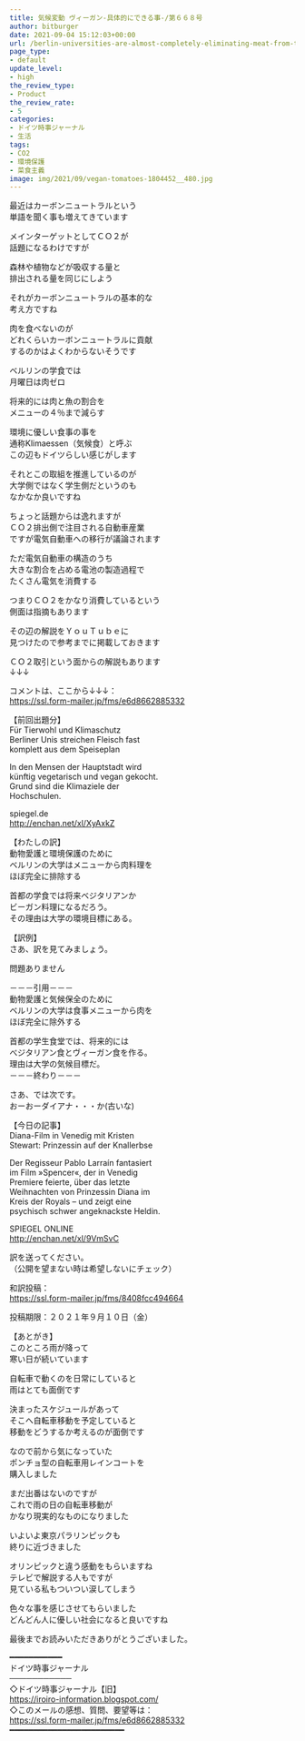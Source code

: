 ```yaml
---
title: 気候変動 ヴィーガン-具体的にできる事-/第６６８号
author: bitburger
date: 2021-09-04 15:12:03+00:00
url: /berlin-universities-are-almost-completely-eliminating-meat-from-the-menu/
page_type:
- default
update_level:
- high
the_review_type:
- Product
the_review_rate:
- 5
categories:
- ドイツ時事ジャーナル
- 生活
tags:
- CO2
- 環境保護
- 菜食主義
image: img/2021/09/vegan-tomatoes-1804452__480.jpg
---
```

最近はカーボンニュートラルという  
単語を聞く事も増えてきています

メインターゲットとしてＣＯ２が  
話題になるわけですが

森林や植物などが吸収する量と  
排出される量を同じにしよう

それがカーボンニュートラルの基本的な  
考え方ですね

肉を食べないのが  
どれくらいカーボンニュートラルに貢献  
するのかはよくわからないそうです

ベルリンの学食では  
月曜日は肉ゼロ

将来的には肉と魚の割合を  
メニューの４％まで減らす

環境に優しい食事の事を  
通称Klimaessen（気候食）と呼ぶ  
この辺もドイツらしい感じがします

それとこの取組を推進しているのが  
大学側ではなく学生側だというのも  
なかなか良いですね

ちょっと話題からは逸れますが  
ＣＯ２排出側で注目される自動車産業  
ですが電気自動車への移行が議論されます

ただ電気自動車の構造のうち  
大きな割合を占める電池の製造過程で  
たくさん電気を消費する

つまりＣＯ２をかなり消費しているという  
側面は指摘もあります

その辺の解説をＹｏｕＴｕｂｅに  
見つけたので参考までに掲載しておきます

ＣＯ２取引という面からの解説もあります  
↓↓↓  


コメントは、ここから↓↓↓：  
<https://ssl.form-mailer.jp/fms/e6d8662885332>

【前回出題分】  
Für Tierwohl und Klimaschutz  
Berliner Unis streichen Fleisch fast  
komplett aus dem Speiseplan

In den Mensen der Hauptstadt wird  
künftig vegetarisch und vegan gekocht.  
Grund sind die Klimaziele der  
Hochschulen.

spiegel.de  
<http://enchan.net/xl/XyAxkZ>

  
【わたしの訳】  
動物愛護と環境保護のために  
ベルリンの大学はメニューから肉料理を  
ほぼ完全に排除する

首都の学食では将来ベジタリアンか  
ビーガン料理になるだろう。  
その理由は大学の環境目標にある。

  
【訳例】  
さあ、訳を見てみましょう。

問題ありません

－－－引用－－－  
動物愛護と気候保全のために  
ベルリンの大学は食事メニューから肉を  
ほぼ完全に除外する

首都の学生食堂では、将来的には  
べジタリアン食とヴィーガン食を作る。  
理由は大学の気候目標だ。  
－－－終わり－－－

  
さあ、では次です。  
おーおーダイアナ・・・か(古いな)

【今日の記事】  
Diana-Film in Venedig mit Kristen  
Stewart: Prinzessin auf der Knallerbse

Der Regisseur Pablo Larraín fantasiert  
im Film »Spencer«, der in Venedig  
Premiere feierte, über das letzte  
Weihnachten von Prinzessin Diana im  
Kreis der Royals – und zeigt eine  
psychisch schwer angeknackste Heldin.

SPIEGEL ONLINE  
<http://enchan.net/xl/9VmSvC>

  
訳を送ってください。  
（公開を望まない時は希望しないにチェック）

和訳投稿：  
 <https://ssl.form-mailer.jp/fms/8408fcc494664>

投稿期限：２０２１年９月１０日（金）

  
【あとがき】  
このところ雨が降って  
寒い日が続いています

自転車で動くのを日常にしていると  
雨はとても面倒です

決まったスケジュールがあって  
そこへ自転車移動を予定していると  
移動をどうするか考えるのが面倒です

なので前から気になっていた  
ポンチョ型の自転車用レインコートを  
購入しました

まだ出番はないのですが  
これで雨の日の自転車移動が  
かなり現実的なものになりました

いよいよ東京パラリンピックも  
終りに近づきました

オリンピックと違う感動をもらいますね  
テレビで解説する人もですが  
見ている私もついつい涙してしまう

色々な事を感じさせてもらいました  
どんどん人に優しい社会になると良いですね

  
最後までお読みいただきありがとうございました。

━━━━━━━━━━━  
ドイツ時事ジャーナル  
───────────  
◇ドイツ時事ジャーナル【旧】  
<https://iroiro-information.blogspot.com/>  
◇このメールの感想、質問、要望等は：  
<https://ssl.form-mailer.jp/fms/e6d8662885332>  
━━━━━━━━━━━━━━━━━━━━━━━━